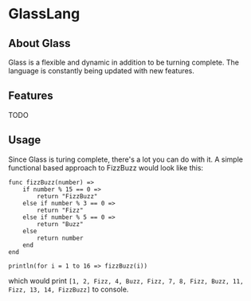 # GlassLang

## About Glass
Glass is a flexible and dynamic in addition to be turning complete. The language is constantly being
updated with new features. 

## Features
TODO

## Usage
Since Glass is turing complete, there's a lot you can do with it. A simple functional based approach
to FizzBuzz would look like this:
``` glass
func fizzBuzz(number) => 
    if number % 15 == 0 => 
        return "FizzBuzz"
    else if number % 3 == 0 =>
        return "Fizz"
    else if number % 5 == 0 =>
        return "Buzz"
    else 
        return number
    end
end

println(for i = 1 to 16 => fizzBuzz(i))
```
which would print `[1, 2, Fizz, 4, Buzz, Fizz, 7, 8, Fizz, Buzz, 11, Fizz, 13, 14, FizzBuzz]` to console.

